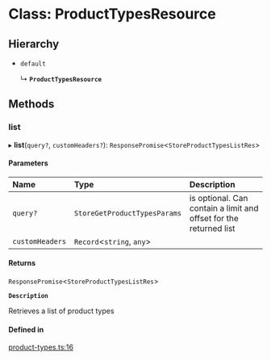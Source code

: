 # Class: ProductTypesResource

## Hierarchy

- `default`

  ↳ **`ProductTypesResource`**

## Methods

### list

▸ **list**(`query?`, `customHeaders?`): `ResponsePromise`<`StoreProductTypesListRes`\>

#### Parameters

| Name | Type | Description |
| :------ | :------ | :------ |
| `query?` | `StoreGetProductTypesParams` | is optional. Can contain a limit and offset for the returned list |
| `customHeaders` | `Record`<`string`, `any`\> |  |

#### Returns

`ResponsePromise`<`StoreProductTypesListRes`\>

**`Description`**

Retrieves a list of product types

#### Defined in

[product-types.ts:16](https://github.com/medusajs/medusa/blob/418ff2a33/packages/medusa-js/src/resources/product-types.ts#L16)
